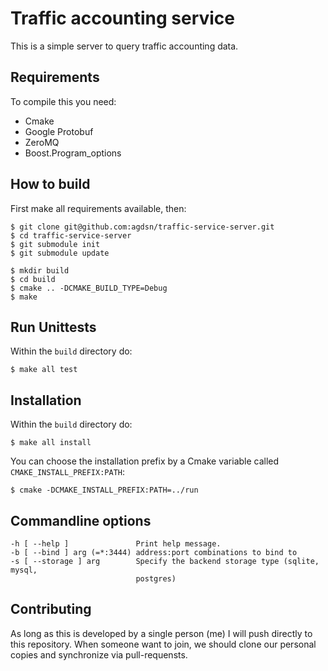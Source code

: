 # Traffic accounting service

This is a simple server to query traffic accounting data.

## Requirements

To compile this you need:

* Cmake
* Google Protobuf
* ZeroMQ
* Boost.Program_options

## How to build

First make all requirements available, then:

    $ git clone git@github.com:agdsn/traffic-service-server.git
    $ cd traffic-service-server
    $ git submodule init
    $ git submodule update
    
    $ mkdir build
    $ cd build
    $ cmake .. -DCMAKE_BUILD_TYPE=Debug
    $ make

## Run Unittests

Within the `build` directory do:

    $ make all test

## Installation

Within the `build` directory do:

    $ make all install

You can choose the installation prefix by a Cmake variable
called `CMAKE_INSTALL_PREFIX:PATH`:

    $ cmake -DCMAKE_INSTALL_PREFIX:PATH=../run

## Commandline options

    -h [ --help ]               Print help message.
    -b [ --bind ] arg (=*:3444) address:port combinations to bind to
    -s [ --storage ] arg        Specify the backend storage type (sqlite, mysql, 
                                postgres)

## Contributing

As long as this is developed by a single person (me) I will push
directly to this repository. When someone want to join, we should
clone our personal copies and synchronize via pull-requensts.
